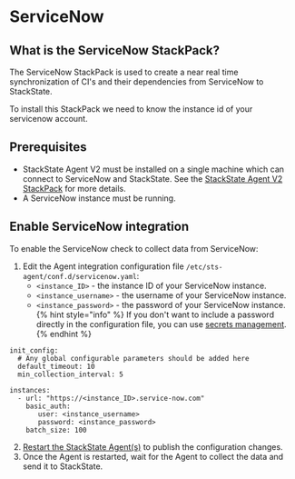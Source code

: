 # ServiceNow

## What is the ServiceNow StackPack?

The ServiceNow StackPack is used to create a near real time synchronization of CI's and their dependencies from ServiceNow to StackState.

To install this StackPack we need to know the instance id of your servicenow account.

## Prerequisites

* StackState Agent V2 must be installed on a single machine which can connect to ServiceNow and StackState. See the [StackState Agent V2 StackPack](/stackpacks/integrations/agent.md) for more details.
* A ServiceNow instance must be running.

## Enable ServiceNow integration

To enable the ServiceNow check to collect data from ServiceNow:

1. Edit the Agent integration configuration file `/etc/sts-agent/conf.d/servicenow.yaml`:
    - `<instance_ID>` - the instance ID of your ServiceNow instance.
    - `<instance_username>` - the username of your ServiceNow instance. 
    - `<instance_password>` - the password of your ServiceNow instance.
{% hint style="info" %}
If you don't want to include a password directly in the configuration file, you can use [secrets management](/configure/security/secrets_management.md).
{% endhint %}
```text
init_config:
  # Any global configurable parameters should be added here
  default_timeout: 10
  min_collection_interval: 5

instances:
  - url: "https://<instance_ID>.service-now.com"
    basic_auth:
       user: <instance_username>
       password: <instance_password>
    batch_size: 100
```
2.  [Restart the StackState Agent\(s\)](/stackpacks/integrations/agent.md#start-stop-restart-the-stackstate-agent) to publish the configuration changes.
3. Once the Agent is restarted, wait for the Agent to collect the data and send it to StackState.

